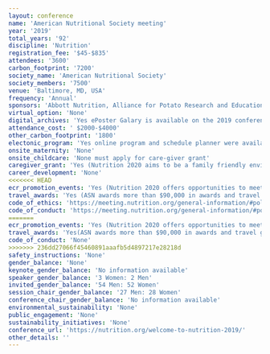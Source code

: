 ```yaml
---
layout: conference 
name: 'American Nutritional Society meeting'
year: '2019'
total_years: '92'
discipline: 'Nutrition'
registration_fee: '$45-$835'
attendees: '3600'
carbon_footprint: '7200'
society_name: 'American Nutritional Society'
society_members: '7500'
venue: 'Baltimore, MD, USA'
frequency: 'Annual'
sponsors: 'Abbott Nutrition, Alliance for Potato Research and Education, Almond Board of California, Beef Checkoff/National Cattlemen’s Beef Association, BESO Biological Research Inc., California, Walnut Commission, Cambridge Isotope Laboratories, Inc., Chobani, LLC, DSM Nutritional Products, DuPont Nutrition & Health, Egg Nutrition Center, Envigo Teklad Diets, Hass Avocado Board, Herbalife Nutrition Institute, ILSI North America, Infant Nutrition Council of America, Ingredion, International Dietary Data Expansion Project, International Society for Research in Human Milk and Lactation, Kellogg Company, Mead, Johnson, National Dairy Council, Nestle, Mars, Incorporated, Ohio, State Center for Advanced, Functional Foods and, Entrepreneurship (CAFFRE), Pfizer Consumer, Healthcare, Research Diets Inc., Sabra Dipping Company, Sight and Life Foundation, Sugar, Association, Tate and Lyle, The Coca-Cola Company, UC Davis World Food Center, USDA Agricultural Research Service'
virtual_option: 'None'
digital_archives: 'Yes ePoster Galary is available on the 2019 conference website. Webcasts are also available from the 2019 meeting talks.'
attendance_cost: ' $2000-$4000'
other_carbon_footprint: '1800'
electonic_program: 'Yes online program and schedule planner were availabe online on conference website'
onsite_maternity: 'None'
onsite_childcare: 'None must apply for care-giver grant'
caregiver_grant: 'Yes (Nutrition 2020 aims to be a family friendly environment and ASN is offering small grants to help off-set caregiving expenses to enable scientists with dependent children or family members to present their research in Seattle. The Nutrition 2020 Family Support Grant is a reimbursable allowance up to a maximum of $750 towards eligible funding scenarios. Provision of these grants is part of a study to assess and evaluate conference attendance feasibility; through this effort we will gather feedback about preferences and barriers to conference attendance. Only one parent or caregiver from each family may apply for a grant and only one grant per family may be awarded. Priority will be given to ASN members who are students, postdoctoral fellows, and early career scientists. International applicants welcome. The following scenarios are permitted: On-site care provided in the Seattle area, Caregiver travels to attendee’s home to care for dependent, Dependent travels to caregiver outside home community, Caregiver travels to meeting location to care for dependent)'
career_development: 'None'
<<<<<<< HEAD
ecr_promotion_events: 'Yes (Nutrition 2020 offers opportunities to meet and network with scientists and practitioners from around the globe. Make new friends and connections in an intimate environment you don’t get at any other event. You can: Join hot-topic discussion sessions, mentoring activities and other special events hosted by the ASN’s sixteen Research Interest Sections and three Councils — vibrant scientific communities that are vital to advancing nutrition science. Connect with fellow Students and Young Professionals at activities coordinated by ASN’s Student Interest Group and Early Career Nutrition Interest Group. Join in the Graduate Students Breakfast, Speed Mentoring, Students Meet the Fellows and other popular networking activities. Network with faculty from nutrition, food science and other related biomedical sciences to share successes, challenges and innovations in undergraduate and graduate education. The annual Department Heads Breakfast is a popular event).'
travel_awards: 'Yes (ASN awards more than $90,000 in awards and travel grants to students and young investigators annually), Through FASEB, the Nutrition 2020/FASEB “Diversity Resources for Enrichment, Access & Mentoring” (DREAM) Mentored Travel Award is available for first-time attendees/presenters and presenters who want a mentored meeting experience at the Nutrition 2020 meeting. Undergraduates, graduate/PhD students, medical students/clinical fellows and postdoctoral fellows are eligible. Funding is restricted to USA citizens and Permanent Residents of the USA only. Travel awards are open to all groups including, but not limited to, underrepresented groups. The maximum award amount is $1,500. Awardees cannot accept funding from any other sponsoring organization. Therefore, while awardees may still apply for and compete in any ASN award competition, they cannot receive additional funding from ASN. '
code_of_ethics: 'https://meeting.nutrition.org/general-information/#policies'
code_of_conduct: 'https://meeting.nutrition.org/general-information/#policies'
=======
ecr_promotion_events: 'Yes (Nutrition 2020 offers opportunities to meet and network with scientists and practitioners from around the globe. Make new friends and connections in an intimate environment you don’t get at any other event. You can: Join hot-topic discussion sessions, mentoring activities and other special events hosted by the ASN’s sixteen Research Interest Sections and three Councils — vibrant scientific communities that are vital to advancing nutrition science. Connect with fellow Students and Young Professionals at activities coordinated by ASN’s Student Interest Group and Early Career Nutrition Interest Group. Join in the Graduate Students Breakfast, Speed Mentoring, Students Meet the Fellows and other popular networking activities. Network with faculty from nutrition, food science and other related biomedical sciences to share successes, challenges and innovations in undergraduate and graduate education. The annual Department Heads Breakfast is a popular event!)'
travel_awards: 'Yes(ASN awards more than $90,000 in awards and travel grants to students and young investigators annually), Through FASEB, the Nutrition 2020/FASEB “Diversity Resources for Enrichment, Access & Mentoring” (DREAM) Mentored Travel Award is available for first-time attendees/presenters and presenters who want a mentored meeting experience at the Nutrition 2020 meeting. Undergraduates, graduate/PhD students, medical students/clinical fellows and postdoctoral fellows are eligible. Funding is restricted to USA citizens and Permanent Residents of the USA only. Travel awards are open to all groups including, but not limited to, underrepresented groups. The maximum award amount is $1,500. Awardees cannot accept funding from any other sponsoring organization. Therefore, while awardees may still apply for and compete in any ASN award competition, they cannot receive additional funding from ASN. '
code_of_conduct: 'None'
>>>>>>> 236dd27066f45460891aaafb5d4897217e28218d
safety_instructions: 'None'
gender_balance: 'None'
keynote_gender_balance: 'No information available'
speaker_gender_balance: '3 Women: 2 Men'
invited_gender_balance: '54 Men: 52 Women'
session_chair_gender_balance: '27 Men: 28 Women'
conference_chair_gender_balance: 'No information available'
environmental_sustainability: 'None'
public_engagement: 'None'
sustainability_initiatives: 'None'
conference_url: 'https://nutrition.org/welcome-to-nutrition-2019/'
other_details: ''
---
```

